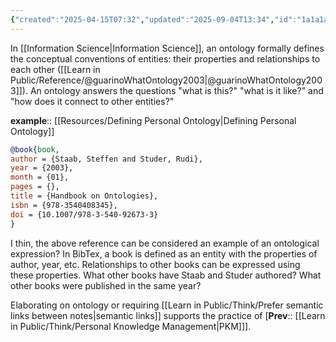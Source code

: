 ```yaml
---
{"created":"2025-04-15T07:32","updated":"2025-09-04T13:34","id":"1a1a1a1","dg-permalink":"1a1a1a1-ontology","dg-publish":true,"dg-path":"Think/Ontology in Information Science.md","permalink":"/1a1a1a1-ontology/","dgPassFrontmatter":true,"noteIcon":"1"}
---
```


In [[Information Science\|Information Science]], an ontology formally defines the conceptual conventions of entities: their properties and relationships to each other ([[Learn in Public/Reference/@guarinoWhatOntology2003\|@guarinoWhatOntology2003]]). An ontology answers the questions "what is this?" "what is it like?" and "how does it connect to other entities?" 

**example**:: [[Resources/Defining Personal Ontology\|Defining Personal Ontology]]

``` BibTex
@book{book,
author = {Staab, Steffen and Studer, Rudi},
year = {2003},
month = {01},
pages = {},
title = {Handbook on Ontologies},
isbn = {978-3540408345},
doi = {10.1007/978-3-540-92673-3}
}
```

I thin, the above reference can be considered an example of an ontological expression? In BibTex, a book is defined as an entity with the properties of author, year, etc. Relationships to other books can be expressed using these properties. What other books have Staab and Studer authored? What other books were published in the same year? 

Elaborating on ontology or requiring [[Learn in Public/Think/Prefer semantic links between notes\|semantic links]] supports the practice of [**Prev**:: [[Learn in Public/Think/Personal Knowledge Management\|PKM]]].